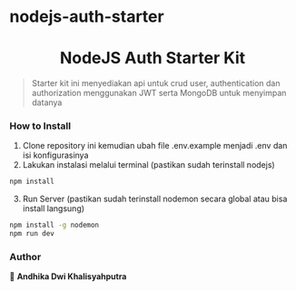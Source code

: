 # nodejs-auth-starter
<h1 align="center">NodeJS Auth Starter Kit</h1>

> Starter kit ini menyediakan api untuk crud user, authentication dan authorization menggunakan JWT serta MongoDB untuk menyimpan datanya

### How to Install

1. Clone repository ini kemudian ubah file .env.example menjadi .env dan isi konfigurasinya
2. Lakukan instalasi melalui terminal (pastikan sudah terinstall nodejs)

```sh
npm install
```

3. Run Server (pastikan sudah terinstall nodemon secara global atau bisa install langsung)

```sh
npm install -g nodemon
npm run dev
```

### Author

👤 **Andhika Dwi Khalisyahputra**
